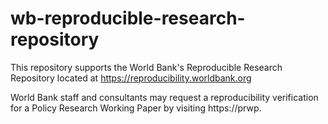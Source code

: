 # wb-reproducible-research-repository
This repository supports the World Bank's Reproducible Research Repository located at https://reproducibility.worldbank.org

World Bank staff and consultants may request a reproducibility verification for a Policy Research Working Paper by visiting https://prwp.
